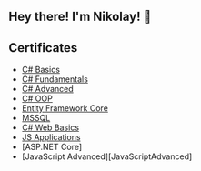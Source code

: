 ## Hey there! I'm Nikolay! 👋

## Certificates

- [C# Basics][C#Basics]
- [C# Fundamentals][C#Fund]
- [C# Advanced][C#Adv]
- [C# OOP][C#OOP]
- [Entity Framework Core][EfCore]
- [MSSQL][MSSQL]
- [C# Web Basics][C#WebBasics]
- [JS Applications][JSApps]
- [ASP.NET Core]
- [JavaScript Advanced][JavaScriptAdvanced]

<br />


[C#Basics]: https://softuni.bg/certificates/details/77240/e2c6a14f
[C#Fund]: https://softuni.bg/certificates/details/86257/5ffe86cc
[C#Adv]: https://softuni.bg/certificates/details/90256/355a1d38
[C#OOP]: https://softuni.bg/certificates/details/95725/f7b3cf6d
[EfCore]: https://softuni.bg/certificates/details/102699/c0129bea
[MSSQL]: https://softuni.bg/certificates/details/103960/a464775b
[C#WebBasics]: https://softuni.bg/certificates/details/109426/ba854e62
[JSApps]: https://softuni.bg/certificates/details/110286/f56afff0
[ASP.NETCore]: https://bit.ly/ASPNETCert
[JavaScript Advanced]: https://bit.ly/JSAdvCert
